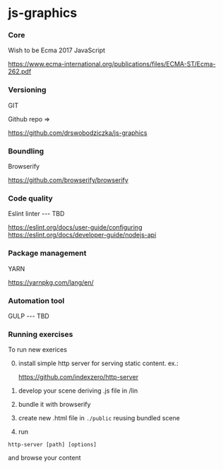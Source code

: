 # js-graphics

### Core

Wish to be Ecma 2017 JavaScript 

https://www.ecma-international.org/publications/files/ECMA-ST/Ecma-262.pdf

### Versioning

GIT

Github repo =>

https://github.com/drswobodziczka/js-graphics

### Boundling 

Browserify

https://github.com/browserify/browserify

### Code quality

Eslint linter --- TBD

https://eslint.org/docs/user-guide/configuring
https://eslint.org/docs/developer-guide/nodejs-api

### Package management 

YARN 

https://yarnpkg.com/lang/en/

### Automation tool

GULP --- TBD

### Running exercises

To run new exerices

0. install simple http server for serving static content. ex.:

    https://github.com/indexzero/http-server

1. develop your scene deriving .js file in /lin
2. bundle it with browserify
3. create new .html file in `./public` reusing bundled scene
4. run 

``http-server [path] [options]``

and browse your content 
 